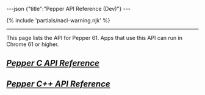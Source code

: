 ---json {"title":"Pepper API Reference (Dev)"} ---

{% include 'partials/nacl-warning.njk' %}

------------------------------------------------------------------------

This page lists the API for Pepper 61. Apps that use this API can run in Chrome 61 or higher.

<a href="/docs/native-client/c-api-dev#pepper-dev-c-index" class="reference internal"><em>Pepper C API Reference</em></a>
-------------------------------------------------------------------------------------------------------------------------

<a href="/docs/native-client/cpp-api-dev#pepper-dev-cpp-index" class="reference internal"><em>Pepper C++ API Reference</em></a>
-------------------------------------------------------------------------------------------------------------------------------
